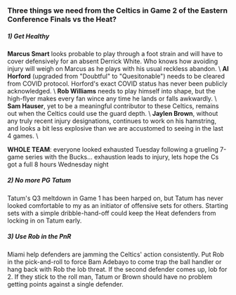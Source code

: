 ### Three things we need from the Celtics in Game 2 of the Eastern Conference Finals vs the Heat?

##### 1) Get Healthy
__Marcus Smart__ looks probable to play through a foot strain and will have to cover defensively for an absent Derrick White.
Who knows how avoiding injury will weigh on Marcus as he plays with his usual reckless abandon. \\
__Al Horford__ (upgraded from "Doubtful" to "Quesitonable") needs to be cleared from COVID protocol. Horford's exact COVID status
has never been publicly acknowledged. \\
__Rob Williams__ needs to play himself into shape, but the high-flyer makes every fan wince any time he lands or falls awkwardly. \\
__Sam Hauser__, yet to be a meaningful contributor to these Celtics, remains out when the Celtics could use the guard depth. \\
__Jaylen Brown__, without any truly recent injury designations, continues to work on his hamstring, and looks a bit less explosive
than we are accustomed to seeing in the last 4 games. \

__WHOLE TEAM__: everyone looked exhausted Tuesday following a grueling 7-game series with the Bucks... exhaustion leads to injury,
lets hope the Cs got a full 8 hours Wednesday night

##### 2) No more PG Tatum
Tatum's Q3 meltdown in Game 1 has been harped on, but Tatum has never looked comfortable to my as an initiator of offensive sets for
others. Starting sets with a simple dribble-hand-off could keep the Heat defenders from locking in on Tatum early.

##### 3) Use Rob in the PnR
Miami help defenders are jamming the Celtics' action consistently. Put Rob in the pick-and-roll to force Bam Adebayo to come trap 
the ball handler or hang back with Rob the lob threat. If the second defender comes up, lob for 2. If they stick to the roll man, 
Tatum or Brown should have no problem getting points against a single defender.
